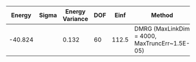 | Energy  | Sigma | Energy Variance | DOF | Einf  | Method                                        | Reference |
|---------|-------|-----------------|-----|-------|-----------------------------------------------|-----------|
| -40.824 |       | 0.132           | 60  | 112.5 | DMRG (MaxLinkDim = 4000, MaxTruncErr~1.5E-05) | [code](https://github.com/varbench/methods/blob/main/programs/dmrg_itensors_hubbard/Hubbard/rectangular-4x16_64_PO_30_8.jl) |
